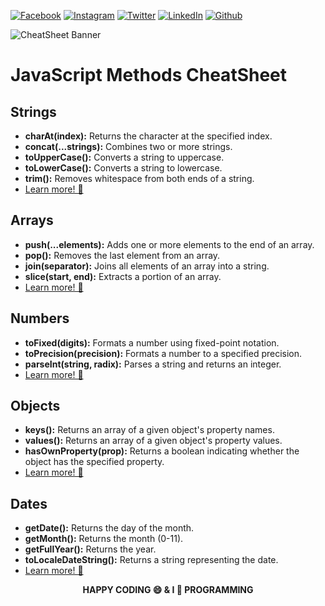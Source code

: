 <!-- social media connecting shield -->

[![Facebook][facebook-shield]][facebook-url]
[![Instagram][instagram-shield]][instagram-url]
[![Twitter][twitter-shield]][twitter-url]
[![LinkedIn][linkedin-shield]][linkedin-url]
[![Github][github-shield]][github-url]

![CheatSheet Banner](https://raw.githubusercontent.com/SamiurRahmanMukul/JavaScript-Methods-CheatSheet/main/cheatsheet-banner.png)

# JavaScript Methods CheatSheet

## Strings

- **charAt(index):** Returns the character at the specified index.
- **concat(...strings):** Combines two or more strings.
- **toUpperCase():** Converts a string to uppercase.
- **toLowerCase():** Converts a string to lowercase.
- **trim():** Removes whitespace from both ends of a string.
- [Learn more! 🚀](https://github.com/SamiurRahmanMukul/JavaScript-Methods-CheatSheet/tree/main/strign-methods)

## Arrays

- **push(...elements):** Adds one or more elements to the end of an array.
- **pop():** Removes the last element from an array.
- **join(separator):** Joins all elements of an array into a string.
- **slice(start, end):** Extracts a portion of an array.
- [Learn more! 🚀](https://github.com/SamiurRahmanMukul/JavaScript-Methods-CheatSheet/tree/main/array-methods)

## Numbers

- **toFixed(digits):** Formats a number using fixed-point notation.
- **toPrecision(precision):** Formats a number to a specified precision.
- **parseInt(string, radix):** Parses a string and returns an integer.
- [Learn more! 🚀](https://github.com/SamiurRahmanMukul/JavaScript-Methods-CheatSheet/tree/main/number-methods)

## Objects

- **keys():** Returns an array of a given object's property names.
- **values():** Returns an array of a given object's property values.
- **hasOwnProperty(prop):** Returns a boolean indicating whether the object has the specified property.
- [Learn more! 🚀](https://github.com/SamiurRahmanMukul/JavaScript-Methods-CheatSheet/tree/main/object-methods)

## Dates

- **getDate():** Returns the day of the month.
- **getMonth():** Returns the month (0-11).
- **getFullYear():** Returns the year.
- **toLocaleDateString():** Returns a string representing the date.
- [Learn more! 🚀](https://github.com/SamiurRahmanMukul/JavaScript-Methods-CheatSheet/tree/main/date-methods)

<p align="center">
  <strong>HAPPY CODING 😄 & I 💖 PROGRAMMING</strong>
</p>

<!-- my social media links -->

[facebook-url]: https://www.faceook.com/SamiurRahmanMukul
[instagram-url]: https://www.instagram.com/samiur_rahman_mukul
[twitter-url]: https://www.twitter.com/SamiurRahMukul
[linkedin-url]: https://www.linkedin.com/in/SamiurRahmanMukul
[github-url]: https://www.github.com/SamiurRahmanMukul

<!-- shield icon links -->

[facebook-shield]: https://img.shields.io/badge/-Facebook-black.svg?style=flat-square&logo=facebook&color=555&logoColor=white
[instagram-shield]: https://img.shields.io/badge/-Instagram-black.svg?style=flat-square&logo=instagram&color=555&logoColor=white
[twitter-shield]: https://img.shields.io/badge/-Twitter-black.svg?style=flat-square&logo=twitter&color=555&logoColor=white
[linkedin-shield]: https://img.shields.io/badge/-LinkedIn-black.svg?style=flat-square&logo=linkedin&colorB=555
[github-shield]: https://img.shields.io/badge/-Github-black.svg?style=flat-square&logo=github&color=555&logoColor=white
